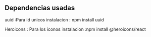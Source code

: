 ## Dependencias usadas
uuid :Para id unicos
instalacion : npm install uuid

Heroicons : Para los iconos
instalacion :npm install @heroicons/react
